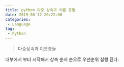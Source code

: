 ```yaml
---
title: python_다중 상속과 이름 충돌
date: 2019-08-12 20:22:00
categories:
 - Language
tag:
 - Python
---
```


> 다중상속과 이름충돌

내부에서 부터 시작해서 상속 순서 순으로 우선순위 실행 된다.


